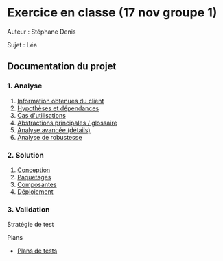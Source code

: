 # Exercice en classe (17 nov groupe 1) 


Auteur : Stéphane Denis

Sujet : Léa

## Documentation du projet

### 1. Analyse

1. [Information obtenues du client](1_Analyse/1.1_InfoClient/index.md)
1. [Hypothèses et dépendances](1_Analyse/1.2_Hypotheses.md)
1. [Cas d'utilisations](1_Analyse/1.3_UseCases/index.md)
1. [Abstractions principales / glossaire](1_Analyse/1.4_Abstractions.md)
1. [Analyse avancée (détails)](1_Analyse/1.5_Details.md)
1. [Analyse de robustesse](1_Analyse/1.6_Robust.md)

### 2. Solution

1. [Conception](2_Solution/2.1_Conception.md)
1. [Paquetages](2_Solution/2.2_Paquetages.md)
1. [Composantes](2_Solution/2.3_Composantes.md)
1. [Déploiement](2_Solution/2.4_Deploiement.md)



### 3. Validation 

Stratégie de test

<!--
[Expliquez brièvement ici les moyens que vous allez utiliser pour assurer la qualité de votre solution]
-->

Plans

* [Plans de tests](3_Validation/index.md)